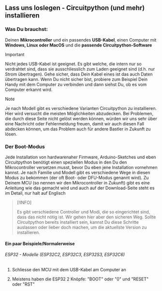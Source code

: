 ## Lass uns loslegen - Circuitpython (und mehr) installieren

### Was Du brauchst:

Deinen **Mikrocontroller** und ein passendes **USB-Kabel**, einen Computer mit **Windows, Linux oder MacOS** und die **passende Circuitpython-Software**

> [!IMPORTANT]
> 
> Nicht jedes USB-Kabel ist geeignet. Es gibt welche, die intern nur so verdrahtet sind, dass sie ausschliesslich zum Laden geeignet sind (d.h. nur Strom übertragen). Gehe sicher, dass Dein Kabel eines ist das auch Daten übertragen kann. Wenn Du nicht sicher bist, probiere zum Beispiel Dein Handy mit dem Computer zu verbinden und dann siehst Du, ob es vom Computer erkannt wird.

> [!NOTE]
> 
> Je nach Modell gibt es verschiedene Varianten Circuitpython zu installieren. Hier wird versucht die meisten Möglichkeiten abzudecken. Bei Problemen, die durch diese Seite nicht gelöst werden können, würden wir uns sehr über eine Nachricht oder Fehlermeldung freuen, damit wir auch diesen Fall abdecken können, um das Problem auch für andere Bastler in Zukunft zu lösen.



### Der Boot-Modus

Jede Installation von hardwarenaher Firmware, Arduino-Sketches und eben Circuitpython benötigt einen speziellen Modus in den Du den Mikrocontroller versetzen musst, bevor Du eben jene Installation vornehmen kannst. Je nach Familie und Modell gibt es verschiedene Wege in diesen Modus zu bekommen (der oft Boot- oder DFU-Modus genannt wird). Zu Deinem MCU (so nennen wir den Mikrocontroller in Zukunft) gibt es eine Anleitung wie das gemacht wird und auch auf der Download-Seite steht es im Detail, nur halt auf Englisch

> [!INFO]
> 
> Es gibt verschiedene Controller und Modi, die so eingerichtet sind, dass das nicht nötig ist. Wir gehen hier aber den sicheren Weg. Sollte Circuitpython bereits installiert sein, kannst Du diese Schritte auslassen oder lieber doch machen, um die aktuellste Version zu installieren. 

#### Ein paar Beispiele/Normalerweise

###### ESP32 - Modelle (ESP32C2, ESP32C3, ESP32S3, ESP32C6)

1. Schliesse den MCU mit dem USB-Kabel am Computer an

2. Meistens haben die ESP32 2 Knöpfe: "BOOT" oder "0" und "RESET" oder "RST"


